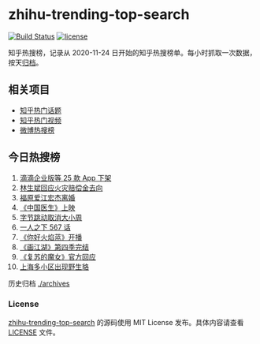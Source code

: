 # zhihu-trending-top-search

[![Build Status](https://github.com/justjavac/zhihu-trending-top-search/workflows/ci/badge.svg?branch=main)](https://github.com/justjavac/zhihu-trending-top-search/actions)
[![license](https://img.shields.io/github/license/justjavac/zhihu-trending-top-search)](https://github.com/justjavac/zhihu-trending-top-search/blob/main/LICENSE)

知乎热搜榜，记录从 2020-11-24 日开始的知乎热搜榜单。每小时抓取一次数据，按天[归档](./archives)。

## 相关项目

- [知乎热门话题](https://github.com/justjavac/zhihu-trending-hot-questions)
- [知乎热门视频](https://github.com/justjavac/zhihu-trending-hot-video)
- [微博热搜榜](https://github.com/justjavac/weibo-trending-hot-search)

## 今日热搜榜

<!-- BEGIN -->
<!-- 最后更新时间 Sat Jul 10 2021 00:08:32 GMT+0800 (China Standard Time) -->

1. [滴滴企业版等 25 款 App 下架](https://www.zhihu.com/search?q=滴滴)
2. [林生斌回应火灾赔偿金去向](https://www.zhihu.com/search?q=林生斌)
3. [福原爱江宏杰离婚](https://www.zhihu.com/search?q=福原爱)
4. [《中国医生》上映](https://www.zhihu.com/search?q=中国医生)
5. [字节跳动取消大小周](https://www.zhihu.com/search?q=字节跳动)
6. [一人之下 567 话](https://www.zhihu.com/search?q=一人之下)
7. [《你好火焰蓝》开播](https://www.zhihu.com/search?q=你好火焰蓝)
8. [《画江湖》第四季完结](https://www.zhihu.com/search?q=画江湖之不良人)
9. [《复苏的魔女》官方回应](https://www.zhihu.com/search?q=复苏的魔女)
10. [上海多小区出现野生貉](https://www.zhihu.com/search?q=野生貉)

<!-- END -->

历史归档 [./archives](./archives)

### License

[zhihu-trending-top-search](https://github.com/justjavac/zhihu-trending-top-search)
的源码使用 MIT License 发布。具体内容请查看 [LICENSE](./LICENSE) 文件。
